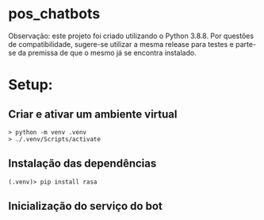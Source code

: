 # pos_chatbots

Observação: este projeto foi criado utilizando o Python 3.8.8. Por questões de compatibilidade, sugere-se utilizar a mesma release para testes e parte-se da premissa de que o mesmo já se encontra instalado.

# Setup:

## Criar e ativar um ambiente virtual

```
> python -m venv .venv   
> ./.venv/Scripts/activate
```
## Instalação das dependências

```
(.venv)> pip install rasa
```

## Inicialização do serviço do bot
